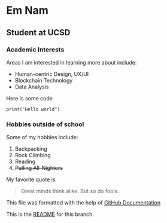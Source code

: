 # Em Nam
## Student at UCSD

### Academic Interests
Areas I am interested in learning more about include:
- Human-centric Design, UX/UI
- Blockchain Technology
- Data Analysis

Here is some code
```
print("Hello world")
```

### Hobbies outside of school
Some of my hobbies include:
1. Backpacking
2. Rock Climbing
3. Reading
4. ~~Pulling All-Nighters~~

My favorite quote is
> Great minds think alike. But so do fools.


This file was formatted with the help of [GitHub Documentation](https://docs.github.com/en/github/writing-on-github/getting-started-with-writing-and-formatting-on-github/basic-writing-and-formatting-syntax)

This is the [README](README.md) for this branch.